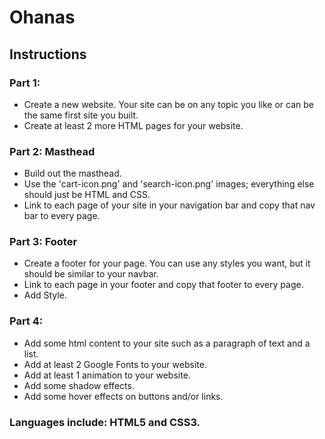 # Ohanas


## Instructions

### Part 1:
* Create a new website. Your site can be on any topic you like or can be the same first site you built. 
* Create at least 2 more HTML pages for your website.

### Part 2: Masthead
* Build out the masthead.
* Use the 'cart-icon.png' and 'search-icon.png' images; everything else should just be HTML and CSS.
* Link to each page of your site in your navigation bar and copy that nav bar to every page.

### Part 3: Footer
* Create a footer for your page. You can use any styles you want, but it should be similar to your navbar. 
* Link to each page in your footer and copy that footer to every page.
* Add Style.

### Part 4:
* Add some html content to your site such as a paragraph of text and a list.
* Add at least 2 Google Fonts to your website.
* Add at least 1 animation to your website.
* Add some shadow effects.
* Add some hover effects on buttons and/or links.

### Languages include: HTML5 and CSS3.
